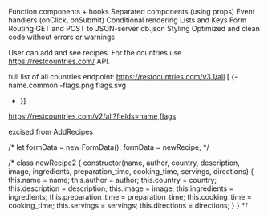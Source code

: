 

Function components + hooks
Separated components (using props)
Event handlers (onClick, onSubmit)
Conditional rendering
Lists and Keys
Form
Routing
GET and POST to JSON-server db.json
Styling
Optimized and clean code without errors or warnings 

User can add and see recipes. For the countries use https://restcountries.com/ API.

full list of all countries endpoint: https://restcountries.com/v3.1/all
[ {-name.common
-flags.png
flags.svg
 - }]

 https://restcountries.com/v2/all?fields=name,flags



 excised from AddRecipes

   /* let formData = new FormData();
    formData = newRecipe; */

   /* class newRecipe2 {
    constructor(name, author, country, description, image, ingredients, preparation_time, cooking_time, servings, directions) {
      this.name = name;
      this.author = author;
      this.country = country;
      this.description = description;
      this.image = image;
      this.ingredients = ingredients;
      this.preparation_time = preparation_time;
      this.cooking_time = cooking_time;
      this.servings = servings;
      this.directions = directions;
    }
  } */
